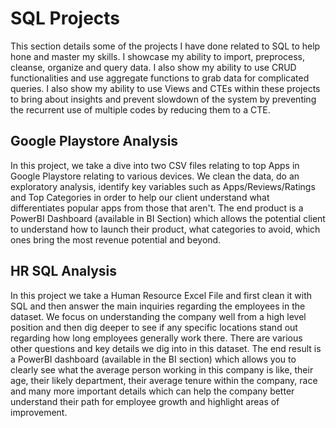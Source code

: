 # SQL Projects
This section details some of the projects I have done related to SQL to help hone and master my skills. I showcase my ability to import, preprocess, cleanse, organize and query data. I also show my ability to use CRUD functionalities and use aggregate functions to
grab data for complicated queries. I also show my ability to use Views and CTEs within these projects to bring about insights and prevent slowdown of the system by preventing the recurrent use of multiple codes by reducing them to a CTE. 

## Google Playstore Analysis
In this project, we take a dive into two CSV files relating to top Apps in Google Playstore relating to various devices. We clean the data, do an exploratory analysis, identify key variables such as Apps/Reviews/Ratings and Top Categories in order to help our client understand what differentiates popular apps from those that aren't. The end product is a PowerBI Dashboard (available in BI Section) which allows the potential client to understand how to launch their product, what categories to avoid, which ones bring the most
revenue potential and beyond.

## HR SQL Analysis
In this project we take a Human Resource Excel File and first clean it with SQL and then answer the main inquiries regarding the employees in the dataset. 
We focus on understanding the company well from a high level position and then dig deeper to see if any specific locations stand out regarding how long employees generally work there. There are various other
questions and key details we dig into in this dataset. The end result is a PowerBI dashboard (available in the BI section) which allows you to clearly see what the average person working in this company is like, their age, their likely department,
their average tenure within the company, race and many more important details which can help the company better understand their path for employee growth and highlight areas of improvement.
